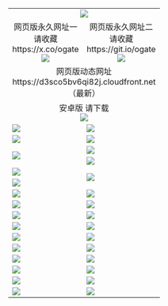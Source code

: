 ﻿<table>
  <tr></tr>
  <tr><td colspan=2 align=center><img src="https://d3sco5bv6qi82j.cloudfront.net/Up/oGate.jpg" /></td></tr>
  <tr>
    <td align=center>网页版永久网址一<br/>请收藏<br/>https://x.co/ogate<br><img src="https://d3sco5bv6qi82j.cloudfront.net/Up/0WMGD1.png" /></td>
    <td align=center>网页版永久网址二<br/>请收藏<br/>https://git.io/ogate<br><img src="https://d3sco5bv6qi82j.cloudfront.net/Up/0WMGD2.png" /></td>
  </tr>
  <tr><td colspan=2 align=center>网页版动态网址
<br>https://d3sco5bv6qi82j.cloudfront.net
    <br/>（最新）</td>
  </tr>
  <tr>
    <td colspan=2 align=center>安卓版 请下载<br/><a href="https://d3sco5bv6qi82j.cloudfront.net/Up/0oGate.apk"><img src="https://d3sco5bv6qi82j.cloudfront.net/Up/0WMAZ.jpg" /></a></td>
  </tr>
  <tr>
    <td><a href="https://d3sco5bv6qi82j.cloudfront.net/oNote.aspx?id=oGate&from=github" target="_blank"><img src="https://d3sco5bv6qi82j.cloudfront.net/Up/0WCYY.jpg" /></a></td>
    <td><a href="https://d3sco5bv6qi82j.cloudfront.net/oNote.aspx?id=oNote&from=github" target="_blank"><img src="https://d3sco5bv6qi82j.cloudfront.net/Up/0WZTT.jpg" /></a></td>
  </tr>
  <tr>
    <td><a href="https://d3sco5bv6qi82j.cloudfront.net/ogDY.aspx?from=github" target="_blank"><img src="https://d3sco5bv6qi82j.cloudfront.net/Up/DY.jpg"/></a></td>
    <td><a href="https://d3sco5bv6qi82j.cloudfront.net/ogST.aspx?from=github" target="_blank"><img src="https://d3sco5bv6qi82j.cloudfront.net/Up/ST.jpg"/></a></td>
  </tr>
  <tr>
    <td rowspan=2><a href="https://d3sco5bv6qi82j.cloudfront.net/ogUP.aspx?name=WJ.mp4&from=github" target="_blank"><img src="https://d3sco5bv6qi82j.cloudfront.net/Up/WJ.jpg" /></a></td>
    <td><a href="https://d3sco5bv6qi82j.cloudfront.net/ogUP.aspx?name=DKC.mp4&count=17&from=github" target="_blank"><img src="https://d3sco5bv6qi82j.cloudfront.net/Up/DKC.jpg" /></a></td> 
  </tr>
  <tr>
    <td><a href="https://d3sco5bv6qi82j.cloudfront.net/ogUP.aspx?name=LRWS.mp4&count=6B:14,5A:10,5B:35,4A:14,4B:19,3A:10,3B:26,2A:16,2B:21,1A:23,1B:29&from=github" target="_blank"><img src="https://d3sco5bv6qi82j.cloudfront.net/Up/LRWS.jpg" /></a></td>
  </tr>
  <tr>
    <td><a href="https://d3sco5bv6qi82j.cloudfront.net/ogUP.aspx?name=JQR.mp4&count=2&from=github" target="_blank"><img src="https://d3sco5bv6qi82j.cloudfront.net/Up/JQR.jpg" /></a></td>   
    <td rowspan=2><a href="https://d3sco5bv6qi82j.cloudfront.net/ogUP.aspx?name=JP.mp4&count=9&from=github" target="_blank"><img src="https://d3sco5bv6qi82j.cloudfront.net/Up/JP.jpg" /></td>
  </tr>
  <tr>
    <td><a href="https://d3sco5bv6qi82j.cloudfront.net/ogUP.aspx?name=ZSJ.mp4&count=16&from=github" target="_blank"><img src="https://d3sco5bv6qi82j.cloudfront.net/Up/ZSJ.jpg" /></a></td>
  </tr>
  <tr>
    <td><a href="https://d3sco5bv6qi82j.cloudfront.net/ogUP.aspx?name=SSZJ.mp4&count=7&current=2&from=github" target="_blank"><img src="https://d3sco5bv6qi82j.cloudfront.net/Up/SSZJ.jpg" /></a></td>
    <td><a href="https://d3sco5bv6qi82j.cloudfront.net/ogUP.aspx?name=WH.mp4&from=github" target="_blank"><img src="https://d3sco5bv6qi82j.cloudfront.net/Up/WH.jpg" /></a></td>
  </tr>
  <tr>
    <td><a href="https://d3sco5bv6qi82j.cloudfront.net/ogUP.aspx?name=DWHM.mp4&from=github" target="_blank"><img src="https://d3sco5bv6qi82j.cloudfront.net/Up/DWHM.jpg" /></a></td>
    <td><a href="https://d3sco5bv6qi82j.cloudfront.net/ogUP.aspx?name=XTFY.mp4&count=24&from=github" target="_blank"><img src="https://d3sco5bv6qi82j.cloudfront.net/Up/XTFY.jpg" /></a></td>
  </tr>
  <tr>
    <td><a href="https://d3sco5bv6qi82j.cloudfront.net/ogUP.aspx?name=4SQQ.mp4&count=06:8,05:20&current=06:8&from=github" target="_blank"><img src="https://d3sco5bv6qi82j.cloudfront.net/Up/4SQQ0.jpg" /></a></td>
    <td><a href="https://d3sco5bv6qi82j.cloudfront.net/ogUP.aspx?name=4SHQ.mp4&count=06:7,05:29&current=06:7&from=github" target="_blank"><img src="https://d3sco5bv6qi82j.cloudfront.net/Up/4SHQ0.jpg" /></a></td>
  </tr>
  <tr>
    <td><a href="https://d3sco5bv6qi82j.cloudfront.net/ogUP.aspx?name=4SZG.mp4&count=06:8,05:22,04:22&current=06:7&from=github" target="_blank"><img src="https://d3sco5bv6qi82j.cloudfront.net/Up/4SZG0.jpg" /></a></td>
    <td><a href="https://d3sco5bv6qi82j.cloudfront.net/ogUP.aspx?name=4SDJ.mp4&count=06:10,05:48,04:52&current=06:9&from=github" target="_blank"><img src="https://d3sco5bv6qi82j.cloudfront.net/Up/4SDJ0.jpg" /></a></td>
  </tr>
  <tr>
    <td><a href="https://d3sco5bv6qi82j.cloudfront.net/onUP.aspx?name=https://x.co/dtw99&from=github" target="_blank"><img src="https://d3sco5bv6qi82j.cloudfront.net/Up/0DTW.jpg"/></a></td>
    <td><a href="https://d3sco5bv6qi82j.cloudfront.net/onUP.aspx?name=https://d2tyo2h9ydw5hf.cloudfront.net/acenter/&from=github" target="_blank"><img src="https://d3sco5bv6qi82j.cloudfront.net/Up/0TDW.jpg" /></a></td>
  </tr>
  <tr>
    <td><a href="https://d3sco5bv6qi82j.cloudfront.net/onUP.aspx?name=https://d3qz7yth5i2rae.cloudfront.net/gb/nsc413.htm&from=github" target="_blank"><img src="https://d3sco5bv6qi82j.cloudfront.net/Up/0DJY.jpg" /></a></td>
    <td><a href="https://d3sco5bv6qi82j.cloudfront.net/onUP.aspx?name=https://dgyo0jey7vwa5.cloudfront.net/xtr/gb/prog204.html&from=github" target="_blank"><img src="https://d3sco5bv6qi82j.cloudfront.net/Up/0XTR.jpg" /></a></td>
  </tr>
  <tr>
    <td><a href="https://d3sco5bv6qi82j.cloudfront.net/onUP.aspx?name=https://d7203y8eitivv.cloudfront.net&from=github" target="_blank"><img src="https://d3sco5bv6qi82j.cloudfront.net/Up/0MHW.jpg" /></a></td>
    <td><a href="https://d3sco5bv6qi82j.cloudfront.net/onUP.aspx?name=https://d38z1xzg5vtneh.cloudfront.net&from=github" target="_blank"><img src="https://d3sco5bv6qi82j.cloudfront.net/Up/0ZJW.jpg" /></a></td>
  </tr>
  <tr>
    <td><a href="https://d3sco5bv6qi82j.cloudfront.net/ogUP.aspx?name=FG.zip&from=github" target="_blank"><img src="https://d3sco5bv6qi82j.cloudfront.net/Up/FG.jpg" /></a></td>
    <td><a href="https://d3sco5bv6qi82j.cloudfront.net/ogUP.aspx?name=FGA.apk&from=github" target="_blank"><img src="https://d3sco5bv6qi82j.cloudfront.net/Up/FGA.jpg" /></a></td>
  </tr>
  <tr>
    <td><a href="https://d3sco5bv6qi82j.cloudfront.net/ogUP.aspx?name=U.zip&from=github" target="_blank"><img src="https://d3sco5bv6qi82j.cloudfront.net/Up/U.jpg" /></a></td>
    <td><a href="https://d3sco5bv6qi82j.cloudfront.net/ogUP.aspx?name=UA.apk&from=github" target="_blank"><img src="https://d3sco5bv6qi82j.cloudfront.net/Up/UA.jpg" /></a></td>
  </tr>
  <tr>
    <td><a href="https://d3sco5bv6qi82j.cloudfront.net/ogUP.aspx?name=0iPPOTV.zip&from=github" target="_blank"><img src="https://d3sco5bv6qi82j.cloudfront.net/Up/0iPPOTV.jpg" /></a></td>
    <td><a href="https://d3sco5bv6qi82j.cloudfront.net/ogUP.aspx?name=0iNTD.apk&from=github" target="_blank"><img src="https://d3sco5bv6qi82j.cloudfront.net/Up/0iNTD.jpg" /></a></td>
  </tr>
</table>
